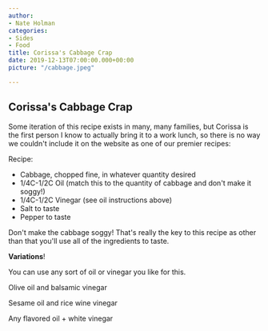 ```yaml
---
author:
- Nate Holman
categories:
- Sides
- Food
title: Corissa's Cabbage Crap
date: 2019-12-13T07:00:00.000+00:00
picture: "/cabbage.jpeg"

---
```

## Corissa's Cabbage Crap

Some iteration of this recipe exists in many, many families, but Corissa is the first person I know to actually bring it to a work lunch, so there is no way we couldn't include it on the website as one of our premier recipes:

Recipe:

* Cabbage, chopped fine, in whatever quantity desired
* 1/4C-1/2C Oil (match this to the quantity of cabbage and don't make it soggy!)
* 1/4C-1/2C Vinegar (see oil instructions above)
* Salt to taste
* Pepper to taste

Don't make the cabbage soggy! That's really the key to this recipe as other than that you'll use all of the ingredients to taste.

**Variations**!

You can use any sort of oil or vinegar you like for this. 

Olive oil and balsamic vinegar

Sesame oil and rice wine vinegar

Any flavored oil + white vinegar